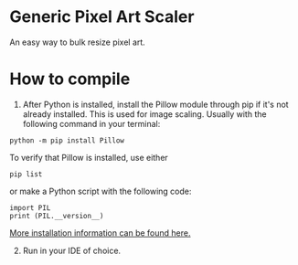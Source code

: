 # Generic Pixel Art Scaler

An easy way to bulk resize pixel art.

# How to compile
1. After Python is installed, install the Pillow module through pip if it's not already installed. This is used for image scaling. Usually with the following command in your terminal:
```
python -m pip install Pillow
```
To verify that Pillow is installed, use either
```
pip list
```
or make a Python script with the following code:
```
import PIL
print (PIL.__version__)
```
[More installation information can be found here.](https://pillow.readthedocs.io/en/stable/installation.html)

2. Run in your IDE of choice.